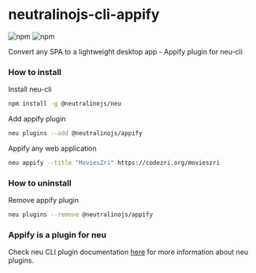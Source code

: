 # neutralinojs-cli-appify
![npm](https://img.shields.io/npm/v/@neutralinojs/appify)
![npm](https://img.shields.io/npm/dt/@neutralinojs/appify)

Convert any SPA to a lightweight desktop app - Appify plugin for neu-cli


### How to install

Install neu-cli

```bash
npm install -g @neutralinojs/neu
```

Add appify plugin

```bash
neu plugins --add @neutralinojs/appify
```

Appify any web application

```bash
neu appify --title "MoviesZri" https://codezri.org/movieszri
```

### How to uninstall

Remove appify plugin

```bash
neu plugins --remove @neutralinojs/appify
```

### Appify is a plugin for neu

Check neu CLI plugin documentation [here](https://neutralino.js.org/docs/cli/neu-cli/#plugins) for more information about neu plugins.

